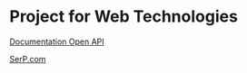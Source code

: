 # Project for Web Technologies
[Documentation Open API](https://app.swaggerhub.com/apis-docs/nicoleta.pricopi/SerP/1.0.0#/ "Swagger Open API")

[SerP.com](https://ancient-coast-62166.herokuapp.com/ "SerP.com")
